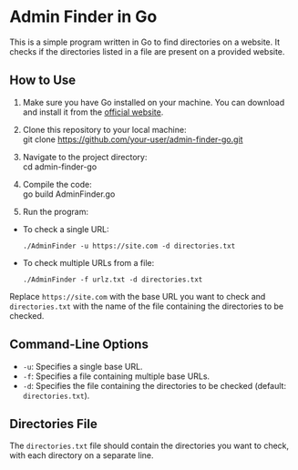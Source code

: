 # Admin Finder in Go

This is a simple program written in Go to find directories on a website. It checks if the directories listed in a file are present on a provided website.

## How to Use

1. Make sure you have Go installed on your machine. You can download and install it from the [official website](https://golang.org/).

2. Clone this repository to your local machine: \
git clone https://github.com/your-user/admin-finder-go.git


3. Navigate to the project directory: \
cd admin-finder-go

4. Compile the code: \
go build AdminFinder.go


5. Run the program:
- To check a single URL:
  ```
  ./AdminFinder -u https://site.com -d directories.txt
  ```
- To check multiple URLs from a file:
  ```
  ./AdminFinder -f urlz.txt -d directories.txt
  ```

Replace `https://site.com` with the base URL you want to check and `directories.txt` with the name of the file containing the directories to be checked.

## Command-Line Options

- `-u`: Specifies a single base URL.
- `-f`: Specifies a file containing multiple base URLs.
- `-d`: Specifies the file containing the directories to be checked (default: `directories.txt`).

## Directories File

The `directories.txt` file should contain the directories you want to check, with each directory on a separate line.
